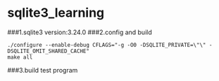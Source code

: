 # sqlite3_learning

###1.sqlite3 version:3.24.0
###2.config and build
```
./configure --enable-debug CFLAGS="-g -O0 -DSQLITE_PRIVATE=\"\" -DSQLITE_OMIT_SHARED_CACHE"
make all
```
###3.build test program
